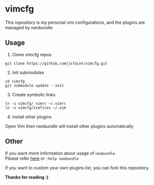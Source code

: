 vimcfg
======

This repository is my personal vim configurations, and the plugins are managed by neobundle.

Usage
-----
1. Clone vimcfg repos

  ```
  git clone https://github.com/jsfaint/vimcfg.git
  ```

2. Init submodules

  ```
  cd vimcfg
  git submodule update --init
  ```

3. Create symbolic links

  ```
  ln -s vimcfg/_vimrc ~/.vimrc
  ln -s vimcfg/vimfiles ~/.vim
  ```

4. Install other plugins

  Open Vim then neobundle will install other plugins automatically

Other
-----
If you want more information about usage of `neobundle`  
Please refer [here](https://github.com/Shougo/neobundle.vim/blob/master/README.md) or `:help neobundle`

If you want to custom your own plugins list, you can fork this repository.


**Thanks for reading :)**
